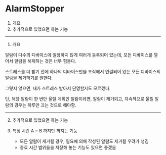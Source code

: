 # AlarmStopper

1. 개요
2. 추가적으로 있었으면 하는 기능

---

1. 개요

알람이 다수의 디바이스에 일정하지 않게 여러개 등록되어 있는데, 모든 디바이스를 열어서 알람을 해제하는 것은 너무 힘들다.

스트레스를 더 받기 전에 하나의 디바이스만을 조작해서 연결되어 있는 모든 디바이스의 알람을 제거하기를 원한다.

그렇지 않으면, 내가 스트레스 받아서 단명할지도 모르겠다.

단, 해당 알람이 한 번만 울릴 계획인 알람이라면, 알람이 제거되고, 지속적으로 울릴 알람의 경우는 하루만 끄는 것으로 해야함.

---

2. 추가적으로 있었으면 하는 기능

1. 특정 시간 A ~ B 까지만 꺼지는 기능
   * 모든 알람이 제거될 경우, 필요에 의해 작성된 알람도 제거될 우려가 생김
   * 종료 시간 범위들을 저장해 놓는 기능도 있으면 좋겠음
